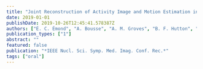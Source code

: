 ```yaml
---
title: "Joint Reconstruction of Activity Image and Motion Estimation in Dynamic PET from a Single Attenuation Map"
date: 2019-01-01
publishDate: 2019-10-26T12:45:41.578387Z
authors: ["É. C. Émond", "A. Bousse", "A. M. Groves", "B. F. Hutton", "K. Thielemans"]
publication_types: ["1"]
abstract: ""
featured: false
publication: "*IEEE Nucl. Sci. Symp. Med. Imag. Conf. Rec.*"
tags: ["oral"]
---
```


